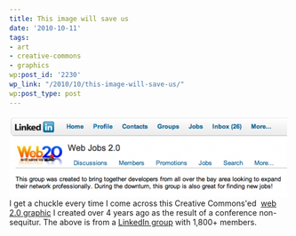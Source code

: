 ```yaml
---
title: This image will save us
date: '2010-10-11'
tags:
- art
- creative-commons
- graphics
wp:post_id: '2230'
wp_link: "/2010/10/this-image-will-save-us/"
wp:post_type: post
---
```


![](2010-10-11-This-image-will-save-us/web2-linked-in-jobs-500x147.png "web2-linkedin-jobs") I get a chuckle every time I come across this Creative Commons'ed  [web 2.0 graphic](http://www.flickr.com/photos/bensheldon/212159782/) I created over 4 years ago as the result of a conference non-sequitur. The above is from a [LinkedIn group](http://www.linkedin.com/groups?about=&gid=1821994) with 1,800+ members.
